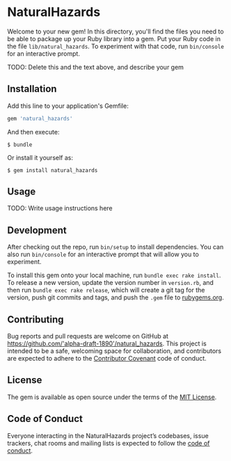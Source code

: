 # NaturalHazards

Welcome to your new gem! In this directory, you'll find the files you need to be able to package up your Ruby library into a gem. Put your Ruby code in the file `lib/natural_hazards`. To experiment with that code, run `bin/console` for an interactive prompt.

TODO: Delete this and the text above, and describe your gem

## Installation

Add this line to your application's Gemfile:

```ruby
gem 'natural_hazards'
```

And then execute:

    $ bundle

Or install it yourself as:

    $ gem install natural_hazards

## Usage

TODO: Write usage instructions here

## Development

After checking out the repo, run `bin/setup` to install dependencies. You can also run `bin/console` for an interactive prompt that will allow you to experiment.

To install this gem onto your local machine, run `bundle exec rake install`. To release a new version, update the version number in `version.rb`, and then run `bundle exec rake release`, which will create a git tag for the version, push git commits and tags, and push the `.gem` file to [rubygems.org](https://rubygems.org).

## Contributing

Bug reports and pull requests are welcome on GitHub at https://github.com/'alpha-draft-1890'/natural_hazards. This project is intended to be a safe, welcoming space for collaboration, and contributors are expected to adhere to the [Contributor Covenant](http://contributor-covenant.org) code of conduct.

## License

The gem is available as open source under the terms of the [MIT License](https://opensource.org/licenses/MIT).

## Code of Conduct

Everyone interacting in the NaturalHazards project’s codebases, issue trackers, chat rooms and mailing lists is expected to follow the [code of conduct](https://github.com/'alpha-draft-1890'/natural_hazards/blob/master/CODE_OF_CONDUCT.md).

